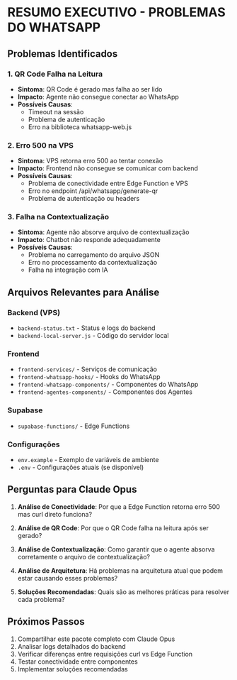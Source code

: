 # RESUMO EXECUTIVO - PROBLEMAS DO WHATSAPP

## Problemas Identificados

### 1. QR Code Falha na Leitura
- **Sintoma**: QR Code é gerado mas falha ao ser lido
- **Impacto**: Agente não consegue conectar ao WhatsApp
- **Possíveis Causas**: 
  - Timeout na sessão
  - Problema de autenticação
  - Erro na biblioteca whatsapp-web.js

### 2. Erro 500 na VPS
- **Sintoma**: VPS retorna erro 500 ao tentar conexão
- **Impacto**: Frontend não consegue se comunicar com backend
- **Possíveis Causas**:
  - Problema de conectividade entre Edge Function e VPS
  - Erro no endpoint /api/whatsapp/generate-qr
  - Problema de autenticação ou headers

### 3. Falha na Contextualização
- **Sintoma**: Agente não absorve arquivo de contextualização
- **Impacto**: Chatbot não responde adequadamente
- **Possíveis Causas**:
  - Problema no carregamento do arquivo JSON
  - Erro no processamento da contextualização
  - Falha na integração com IA

## Arquivos Relevantes para Análise

### Backend (VPS)
- `backend-status.txt` - Status e logs do backend
- `backend-local-server.js` - Código do servidor local

### Frontend
- `frontend-services/` - Serviços de comunicação
- `frontend-whatsapp-hooks/` - Hooks do WhatsApp
- `frontend-whatsapp-components/` - Componentes do WhatsApp
- `frontend-agentes-components/` - Componentes dos Agentes

### Supabase
- `supabase-functions/` - Edge Functions

### Configurações
- `env.example` - Exemplo de variáveis de ambiente
- `.env` - Configurações atuais (se disponível)

## Perguntas para Claude Opus

1. **Análise de Conectividade**: Por que a Edge Function retorna erro 500 mas curl direto funciona?

2. **Análise de QR Code**: Por que o QR Code falha na leitura após ser gerado?

3. **Análise de Contextualização**: Como garantir que o agente absorva corretamente o arquivo de contextualização?

4. **Análise de Arquitetura**: Há problemas na arquitetura atual que podem estar causando esses problemas?

5. **Soluções Recomendadas**: Quais são as melhores práticas para resolver cada problema?

## Próximos Passos

1. Compartilhar este pacote completo com Claude Opus
2. Analisar logs detalhados do backend
3. Verificar diferenças entre requisições curl vs Edge Function
4. Testar conectividade entre componentes
5. Implementar soluções recomendadas
